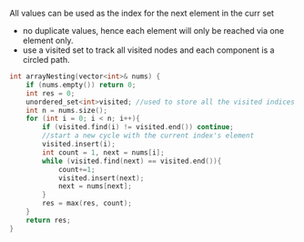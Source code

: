 All values can be used as the index for the next element in the curr set
- no duplicate values, hence each element will only be reached via one element only.
- use a visited set to track all visited nodes and each component is a circled path.


```cpp
int arrayNesting(vector<int>& nums) {
    if (nums.empty()) return 0;
    int res = 0;
    unordered_set<int>visited; //used to store all the visited indices
    int n = nums.size();
    for (int i = 0; i < n; i++){
        if (visited.find(i) != visited.end()) continue;
        //start a new cycle with the current index's element
        visited.insert(i);
        int count = 1, next = nums[i]; 
        while (visited.find(next) == visited.end()){
            count+=1;
            visited.insert(next);
            next = nums[next];
        }
        res = max(res, count);
    }
    return res;
}
```

